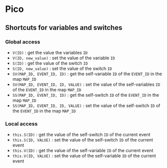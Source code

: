 # Pico

## Shortcuts for variables and switches

### Global access

- `V(ID)` : get the value the variables `ID`
- `V(ID, new_value)` : set the value of the variable `ID`
- `S(ID)` : get the value of the switch `ID`
- `S(ID, new_value)` : set the value of the switch `ID`
- `SV(MAP_ID, EVENT_ID, ID)` : get the self-variable `ID` of the `EVENT_ID` in the map `MAP_ID`
- `SV(MAP_ID, EVENT_ID, ID, VALUE)` : set the value of the self-variables `ID` of the `EVENT_ID` in the map `MAP_ID`
- `SS(MAP_ID, EVENT_ID, ID)` : get the self-switch `ID` of the `EVENT_ID` in the map `MAP_ID`
- `SS(MAP_ID, EVENT_ID, ID, VALUE)` : set the value of the self-switch `ID` of the `EVENT_ID` in the map `MAP_ID`

### Local access

- `this.S(ID)` : get the value of the self-switch `ID` of the current event
- `this.S(ID, VALUE)` : set the value of the self-switch `ID` of the current event
- `this.V(ID)` : get the value of the self-variable `ID` of the current event
- `this.V(ID, VALUE)` : set the value of the self-variable `ID` of the current event

